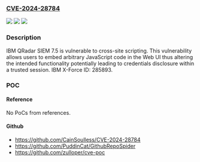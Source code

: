 ### [CVE-2024-28784](https://cve.mitre.org/cgi-bin/cvename.cgi?name=CVE-2024-28784)
![](https://img.shields.io/static/v1?label=Product&message=QRadar%20SIEM&color=blue)
![](https://img.shields.io/static/v1?label=Version&message=7.5%20&color=brightgreen)
![](https://img.shields.io/static/v1?label=Vulnerability&message=CWE-79%20Improper%20Neutralization%20of%20Input%20During%20Web%20Page%20Generation%20('Cross-site%20Scripting')&color=brightgreen)

### Description

IBM QRadar SIEM 7.5 is vulnerable to cross-site scripting. This vulnerability allows users to embed arbitrary JavaScript code in the Web UI thus altering the intended functionality potentially leading to credentials disclosure within a trusted session.  IBM X-Force ID:  285893.

### POC

#### Reference
No PoCs from references.

#### Github
- https://github.com/CainSoulless/CVE-2024-28784
- https://github.com/PuddinCat/GithubRepoSpider
- https://github.com/zulloper/cve-poc

